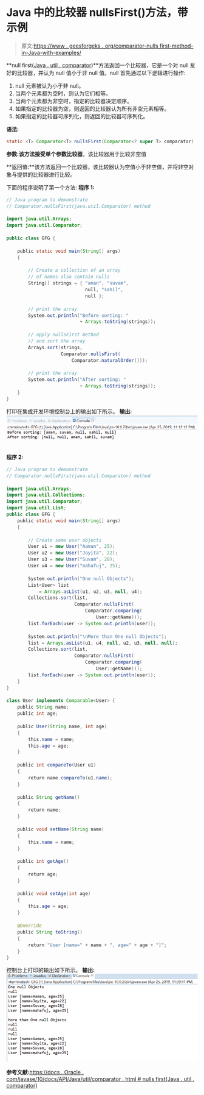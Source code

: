 # Java 中的比较器 nullsFirst()方法，带示例

> 原文:[https://www . geesforgeks . org/comparator-nulls first-method-in-Java-with-examples/](https://www.geeksforgeeks.org/comparator-nullsfirst-method-in-java-with-examples/)

**null first([Java . util . comparator](https://www.geeksforgeeks.org/comparator-interface-java/))**方法返回一个比较器，它是一个对 null 友好的比较器，并认为 null 值小于非 null 值。null 首先通过以下逻辑进行操作:

1.  null 元素被认为小于非 null。
2.  当两个元素都为空时，则认为它们相等。
3.  当两个元素都为非空时，指定的比较器决定顺序。
4.  如果指定的比较器为空，则返回的比较器认为所有非空元素相等。
5.  如果指定的比较器可序列化，则返回的比较器可序列化。

**语法:**

```java
static <T> Comparator<T> nullsFirst(Comparator<? super T> comparator)

```

**参数:**该方法接受单个参数**比较器**，该比较器用于比较非空值

**返回值:**该方法返回一个比较器，该比较器认为空值小于非空值，并将非空对象与提供的比较器进行比较。

下面的程序说明了第一个方法:
**程序 1:**

```java
// Java program to demonstrate
// Comparator.nullsFirst(java.util.Comparator) method

import java.util.Arrays;
import java.util.Comparator;

public class GFG {

    public static void main(String[] args)
    {

        // Create a collection of an array
        // of names also contain nulls
        String[] strings = { "aman", "suvam",
                             null, "sahil",
                             null };

        // print the array
        System.out.println("Before sorting: "
                           + Arrays.toString(strings));

        // apply nullsFirst method
        // and sort the array
        Arrays.sort(strings,
                    Comparator.nullsFirst(
                        Comparator.naturalOrder()));

        // print the array
        System.out.println("After sorting: "
                           + Arrays.toString(strings));
    }
}
```

打印在集成开发环境控制台上的输出如下所示。
**输出:**
![](img/fbda86014ceb438019f40c3a83668871.png)

**程序 2:**

```java
// Java program to demonstrate
// Comparator.nullsFirst(java.util.Comparator) method

import java.util.Arrays;
import java.util.Collections;
import java.util.Comparator;
import java.util.List;
public class GFG {
    public static void main(String[] args)
    {

        // Create some user objects
        User u1 = new User("Aaman", 25);
        User u2 = new User("Joyita", 22);
        User u3 = new User("Suvam", 28);
        User u4 = new User("mahafuj", 25);

        System.out.println("One null Objects");
        List<User> list
            = Arrays.asList(u1, u2, u3, null, u4);
        Collections.sort(list,
                         Comparator.nullsFirst(
                             Comparator.comparing(
                                 User::getName)));
        list.forEach(user -> System.out.println(user));

        System.out.println("\nMore than One null Objects");
        list = Arrays.asList(u1, u4, null, u2, u3, null, null);
        Collections.sort(list,
                         Comparator.nullsFirst(
                             Comparator.comparing(
                                 User::getName)));
        list.forEach(user -> System.out.println(user));
    }
}

class User implements Comparable<User> {
    public String name;
    public int age;

    public User(String name, int age)
    {
        this.name = name;
        this.age = age;
    }

    public int compareTo(User u1)
    {
        return name.compareTo(u1.name);
    }

    public String getName()
    {
        return name;
    }

    public void setName(String name)
    {
        this.name = name;
    }

    public int getAge()
    {
        return age;
    }

    public void setAge(int age)
    {
        this.age = age;
    }

    @Override
    public String toString()
    {
        return "User [name=" + name + ", age=" + age + "]";
    }
}
```

控制台上打印的输出如下所示。
**输出:**
![](img/2ce41420988045cedc18eb8eec8ead5d.png)

**参考文献:**[https://docs . Oracle . com/javase/10/docs/API/Java/util/comparator . html # nulls first(Java . util . comparator)](https://docs.oracle.com/javase/10/docs/api/java/util/Comparator.html#nullsFirst(java.util.Comparator))